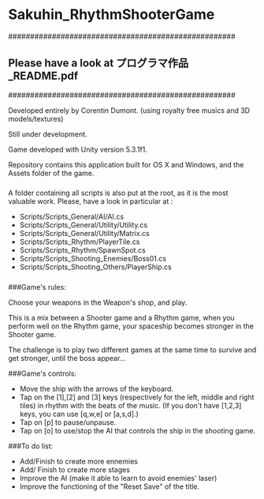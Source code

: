 # Sakuhin_RhythmShooterGame

####################################################
## Please have a look at プログラマ作品_README.pdf  ##
####################################################

Developed entirely by Corentin Dumont.
(using royalty free musics and 3D models/textures)

Still under development.

Game developed with Unity version 5.3.1f1.

Repository contains this application built for OS X and Windows, and the Assets folder of the game.

#####
A folder containing all scripts is also put at the root, as it is the most valuable work.
Please, have a look in particular at :
- Scripts/Scripts_General/AI/AI.cs
- Scripts/Scripts_General/Utility/Utility.cs
- Scripts/Scripts_General/Utility/Matrix.cs
- Scripts/Scripts_Rhythm/PlayerTile.cs
- Scripts/Scripts_Rhythm/SpawnSpot.cs
- Scripts/Scripts_Shooting_Enemies/Boss01.cs
- Scripts/Scripts_Shooting_Others/PlayerShip.cs
#####

###Game's rules:

Choose your weapons in the Weapon's shop, and play.

This is a mix between a Shooter game and a Rhythm game, when you perform well on the Rhythm game, your spaceship becomes stronger in the Shooter game.

The challenge is to play two different games at the same time to survive and get stronger, until the boss appear...

###Game's controls:

- Move the ship with the arrows of the keyboard.
- Tap on the [1],[2] and [3] keys (respectively for the left, middle and right tiles) in rhythm with the beats of the music. (If you don't have [1,2,3] keys, you can use [q,w,e] or [a,s,d].)
- Tap on [p] to pause/unpause.
- Tap on [o] to use/stop the AI that controls the ship in the shooting game.

###To do list:

- Add/Finish to create more ennemies
- Add/ Finish to create more stages
- Improve the AI (make it able to learn to avoid enemies' laser)
- Improve the functioning of the "Reset Save" of the title.
